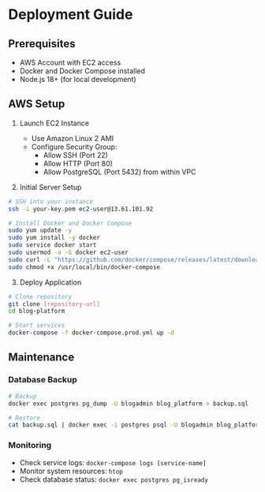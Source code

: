 # Deployment Guide

## Prerequisites
- AWS Account with EC2 access
- Docker and Docker Compose installed
- Node.js 18+ (for local development)

## AWS Setup

1. Launch EC2 Instance
   - Use Amazon Linux 2 AMI
   - Configure Security Group:
     - Allow SSH (Port 22)
     - Allow HTTP (Port 80)
     - Allow PostgreSQL (Port 5432) from within VPC

2. Initial Server Setup
```bash
# SSH into your instance
ssh -i your-key.pem ec2-user@13.61.101.92

# Install Docker and Docker Compose
sudo yum update -y
sudo yum install -y docker
sudo service docker start
sudo usermod -a -G docker ec2-user
sudo curl -L "https://github.com/docker/compose/releases/latest/download/docker-compose-$(uname -s)-$(uname -m)" -o /usr/local/bin/docker-compose
sudo chmod +x /usr/local/bin/docker-compose
```

3. Deploy Application
```bash
# Clone repository
git clone [repository-url]
cd blog-platform

# Start services
docker-compose -f docker-compose.prod.yml up -d
```

## Maintenance

### Database Backup
```bash
# Backup
docker exec postgres pg_dump -U blogadmin blog_platform > backup.sql

# Restore
cat backup.sql | docker exec -i postgres psql -U blogadmin blog_platform
```

### Monitoring
- Check service logs: `docker-compose logs [service-name]`
- Monitor system resources: `htop`
- Check database status: `docker exec postgres pg_isready`